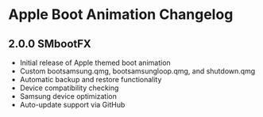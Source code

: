 # Apple Boot Animation Changelog

## 2.0.0 SMbootFX
- Initial release of Apple themed boot animation
- Custom bootsamsung.qmg, bootsamsungloop.qmg, and shutdown.qmg
- Automatic backup and restore functionality
- Device compatibility checking
- Samsung device optimization
- Auto-update support via GitHub